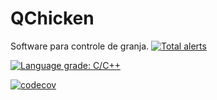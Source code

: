# QChicken
Software para controle de granja.
[![Total alerts](https://img.shields.io/lgtm/alerts/g/mrlucasrib/QChicken.svg?logo=lgtm&logoWidth=18)](https://lgtm.com/projects/g/mrlucasrib/QChicken/alerts/)

[![Language grade: C/C++](https://img.shields.io/lgtm/grade/cpp/g/mrlucasrib/QChicken.svg?logo=lgtm&logoWidth=18)](https://lgtm.com/projects/g/mrlucasrib/QChicken/context:cpp)

[![codecov](https://codecov.io/gh/mrlucasrib/QChicken/branch/main/graph/badge.svg)](https://codecov.io/gh/mrlucasrib/QChicken)

